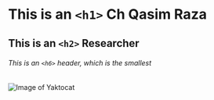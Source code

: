 # This is an `<h1>` Ch Qasim Raza

## This is an `<h2>` Researcher

###### This is an `<h6>` header, which is the smallest

![Image of Yaktocat](https://octodex.github.com/images/yaktocat.png)


